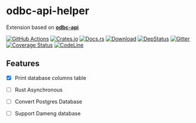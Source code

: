 # odbc-api-helper
Extension based on **[odbc-api](https://github.com/pacman82/odbc-api)**


[![GitHub Actions](https://github.com/baoyachi/odbc-api-helper/workflows/check/badge.svg)](https://github.com/baoyachi/odbc-api-helper/actions?query=workflow%3Acheck)
[![Crates.io](https://img.shields.io/crates/v/odbc-api-helper.svg)](https://crates.io/crates/odbc-api-helper)
[![Docs.rs](https://docs.rs/odbc-api-helper/badge.svg)](https://docs.rs/odbc-api-helper)
[![Download](https://img.shields.io/crates/d/odbc-api-helper)](https://crates.io/crates/odbc-api-helper)
[![DepStatus](https://deps.rs/repo/github/baoyachi/odbc-api-helper/status.svg)](https://deps.rs/repo/github/baoyachi/odbc-api-helper)
[![Gitter](https://badges.gitter.im/odbc-api-helper/community.svg)](https://gitter.im/odbc-api-helper/community?utm_source=badge&utm_medium=badge&utm_campaign=pr-badge)
[![Coverage Status](https://coveralls.io/repos/github/baoyachi/odbc-api-helper/badge.svg)](https://coveralls.io/github/baoyachi/odbc-api-helper)
[![CodeLine](https://tokei.rs/b1/github/baoyachi/odbc-api-helper?category=lines)](https://github.com/baoyachi/odbc-api-helper)

## Features
- [x] Print database columns table
- [ ] Rust Asynchronous
- [ ] Convert Postgres Database
- [ ] Support Dameng database 


 
